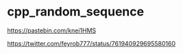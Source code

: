# cpp_random_sequence

https://pastebin.com/knei1HMS

https://twitter.com/feyrob777/status/761940929695580160
